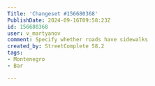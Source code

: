 ```yaml
---
Title: 'Changeset #156680368'
PublishDate: 2024-09-16T09:58:23Z
id: 156680368
user: v_martyanov
comment: Specify whether roads have sidewalks
created_by: StreetComplete 58.2
tags:
- Montenegro
- Bar

---
```

